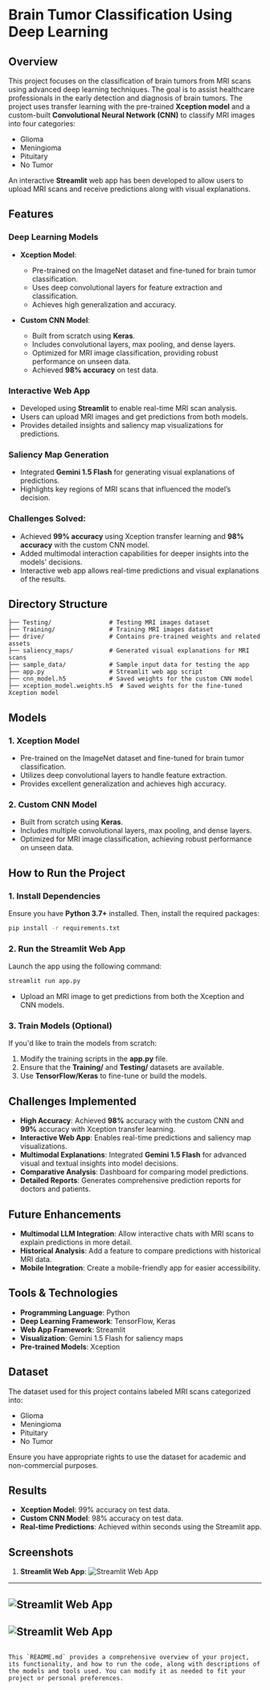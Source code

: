 # Brain Tumor Classification Using Deep Learning

## Overview
This project focuses on the classification of brain tumors from MRI scans using advanced deep learning techniques. The goal is to assist healthcare professionals in the early detection and diagnosis of brain tumors. The project uses transfer learning with the pre-trained **Xception model** and a custom-built **Convolutional Neural Network (CNN)** to classify MRI images into four categories:

- Glioma
- Meningioma
- Pituitary
- No Tumor

An interactive **Streamlit** web app has been developed to allow users to upload MRI scans and receive predictions along with visual explanations.

## Features

### Deep Learning Models
- **Xception Model**: 
  - Pre-trained on the ImageNet dataset and fine-tuned for brain tumor classification.
  - Uses deep convolutional layers for feature extraction and classification.
  - Achieves high generalization and accuracy.

- **Custom CNN Model**:
  - Built from scratch using **Keras**.
  - Includes convolutional layers, max pooling, and dense layers.
  - Optimized for MRI image classification, providing robust performance on unseen data.
  - Achieved **98% accuracy** on test data.

### Interactive Web App
- Developed using **Streamlit** to enable real-time MRI scan analysis.
- Users can upload MRI images and get predictions from both models.
- Provides detailed insights and saliency map visualizations for predictions.

### Saliency Map Generation
- Integrated **Gemini 1.5 Flash** for generating visual explanations of predictions.
- Highlights key regions of MRI scans that influenced the model’s decision.

### Challenges Solved:
- Achieved **99% accuracy** using Xception transfer learning and **98% accuracy** with the custom CNN model.
- Added multimodal interaction capabilities for deeper insights into the models' decisions.
- Interactive web app allows real-time predictions and visual explanations of the results.

## Directory Structure

```plaintext
├── Testing/                # Testing MRI images dataset  
├── Training/               # Training MRI images dataset  
├── drive/                  # Contains pre-trained weights and related assets  
├── saliency_maps/          # Generated visual explanations for MRI scans  
├── sample_data/            # Sample input data for testing the app  
├── app.py                  # Streamlit web app script  
├── cnn_model.h5            # Saved weights for the custom CNN model  
├── xception_model.weights.h5  # Saved weights for the fine-tuned Xception model  
```

## Models

### 1. Xception Model
- Pre-trained on the ImageNet dataset and fine-tuned for brain tumor classification.
- Utilizes deep convolutional layers to handle feature extraction.
- Provides excellent generalization and achieves high accuracy.

### 2. Custom CNN Model
- Built from scratch using **Keras**.
- Includes multiple convolutional layers, max pooling, and dense layers.
- Optimized for MRI image classification, achieving robust performance on unseen data.

## How to Run the Project

### 1. Install Dependencies
Ensure you have **Python 3.7+** installed. Then, install the required packages:

```bash
pip install -r requirements.txt
```

### 2. Run the Streamlit Web App
Launch the app using the following command:

```bash
streamlit run app.py
```

- Upload an MRI image to get predictions from both the Xception and CNN models.

### 3. Train Models (Optional)
If you'd like to train the models from scratch:
1. Modify the training scripts in the **app.py** file.
2. Ensure that the **Training/** and **Testing/** datasets are available.
3. Use **TensorFlow/Keras** to fine-tune or build the models.

## Challenges Implemented
- **High Accuracy**: Achieved **98%** accuracy with the custom CNN and **99%** accuracy with Xception transfer learning.
- **Interactive Web App**: Enables real-time predictions and saliency map visualizations.
- **Multimodal Explanations**: Integrated **Gemini 1.5 Flash** for advanced visual and textual insights into model decisions.
- **Comparative Analysis**: Dashboard for comparing model predictions.
- **Detailed Reports**: Generates comprehensive prediction reports for doctors and patients.

## Future Enhancements
- **Multimodal LLM Integration**: Allow interactive chats with MRI scans to explain predictions in more detail.
- **Historical Analysis**: Add a feature to compare predictions with historical MRI data.
- **Mobile Integration**: Create a mobile-friendly app for easier accessibility.

## Tools & Technologies
- **Programming Language**: Python
- **Deep Learning Framework**: TensorFlow, Keras
- **Web App Framework**: Streamlit
- **Visualization**: Gemini 1.5 Flash for saliency maps
- **Pre-trained Models**: Xception

## Dataset
The dataset used for this project contains labeled MRI scans categorized into:

- Glioma
- Meningioma
- Pituitary
- No Tumor

Ensure you have appropriate rights to use the dataset for academic and non-commercial purposes.

## Results
- **Xception Model**: 99% accuracy on test data.
- **Custom CNN Model**: 98% accuracy on test data.
- **Real-time Predictions**: Achieved within seconds using the Streamlit app.

## Screenshots
1. **Streamlit Web App**: 
 ![Streamlit Web App](images/1.png)
 ---
 ![Streamlit Web App](images/2.png)
 ---
 ![Streamlit Web App](images/3.png)
 ---
```

This `README.md` provides a comprehensive overview of your project, its functionality, and how to run the code, along with descriptions of the models and tools used. You can modify it as needed to fit your project or personal preferences.